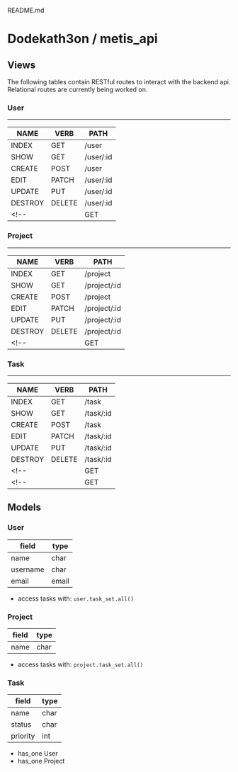 README.md
# Dodekath3on / metis_api

## Views
The following tables contain RESTful routes to interact with the backend api. Relational routes are currently being worked on. 

### User
---
|  NAME   |  VERB  |      PATH       |
|---------|--------|-----------------|
| INDEX   | GET    | /user           |
| SHOW    | GET    | /user/:id       |
| CREATE  | POST   | /user           |
| EDIT    | PATCH  | /user/:id       |
| UPDATE  | PUT    | /user/:id       |
| DESTROY | DELETE | /user/:id       |
<!-- |         | GET    | /user/tasks/:id | -->

### Project
---
|  NAME   |  VERB  |    PATH       |
|---------|--------|---------------|
| INDEX   | GET    | /project      |
| SHOW    | GET    | /project/:id  |
| CREATE  | POST   | /project      |
| EDIT    | PATCH  | /project/:id  |
| UPDATE  | PUT    | /project/:id  |
| DESTROY | DELETE | /project/:id  |
<!-- |         | GET    | /project/tasks| -->

### Task
---
|  NAME   |  VERB  |   PATH        |
|---------|--------|---------------|
| INDEX   | GET    | /task         |
| SHOW    | GET    | /task/:id     |
| CREATE  | POST   | /task         |
| EDIT    | PATCH  | /task/:id     |
| UPDATE  | PUT    | /task/:id     |
| DESTROY | DELETE | /task/:id     |
<!-- |         | GET    | /task/user    | -->
<!-- |         | GET    | /task/project | -->

## Models

### User

|  field    | type  |
|-----------|-------|
|  name     | char  |
|  username | char  |
|  email    | email |

- access tasks with: 
`user.task_set.all()`

### Project

|  field    | type |
|-----------|------|
|  name     | char |

- access tasks with: 
`project.task_set.all()`

### Task

|  field    | type |
|-----------|------|
|  name     | char |
|  status   | char |
|  priority | int  |

- has_one User
- has_one Project